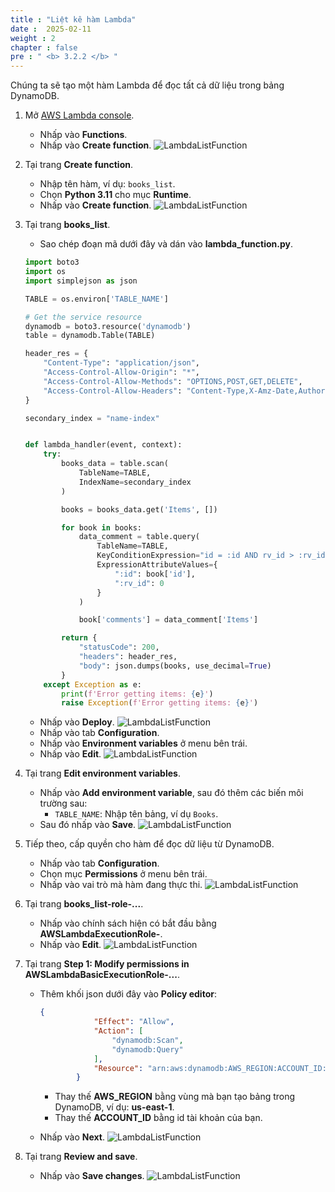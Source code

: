 ```yaml
---
title : "Liệt kê hàm Lambda"
date :  2025-02-11
weight : 2
chapter : false
pre : " <b> 3.2.2 </b> "
---
```

Chúng ta sẽ tạo một hàm Lambda để đọc tất cả dữ liệu trong bảng DynamoDB.

1. Mở [AWS Lambda console](https://us-east-1.console.aws.amazon.com/lambda/home?region=us-east-1#/functions).
    - Nhấp vào **Functions**.
    - Nhấp vào **Create function**.
      ![LambdaListFunction](/images/temp/1/33.png?width=90pc)

2. Tại trang **Create function**.
    - Nhập tên hàm, ví dụ: `books_list`.
    - Chọn **Python 3.11** cho mục **Runtime**.
    - Nhấp vào **Create function**.
      ![LambdaListFunction](/images/temp/1/34.png?width=90pc)

3. Tại trang **books_list**.
    - Sao chép đoạn mã dưới đây và dán vào **lambda_function.py**.

    ```python
    import boto3
    import os
    import simplejson as json

    TABLE = os.environ['TABLE_NAME']

    # Get the service resource
    dynamodb = boto3.resource('dynamodb')
    table = dynamodb.Table(TABLE)

    header_res = {
        "Content-Type": "application/json",
        "Access-Control-Allow-Origin": "*",
        "Access-Control-Allow-Methods": "OPTIONS,POST,GET,DELETE",
        "Access-Control-Allow-Headers": "Content-Type,X-Amz-Date,Authorization,X-Api-Key,X-Amz-Security-Token",
    }

    secondary_index = "name-index"


    def lambda_handler(event, context):
        try:
            books_data = table.scan(
                TableName=TABLE,
                IndexName=secondary_index
            )

            books = books_data.get('Items', [])

            for book in books:
                data_comment = table.query(
                    TableName=TABLE,
                    KeyConditionExpression="id = :id AND rv_id > :rv_id",
                    ExpressionAttributeValues={
                        ":id": book['id'],
                        ":rv_id": 0
                    }
                )

                book['comments'] = data_comment['Items']

            return {
                "statusCode": 200,
                "headers": header_res,
                "body": json.dumps(books, use_decimal=True)
            }
        except Exception as e:
            print(f'Error getting items: {e}')
            raise Exception(f'Error getting items: {e}')
    ```

    - Nhấp vào **Deploy**.
      ![LambdaListFunction](/images/temp/1/35.png?width=90pc)
    - Nhấp vào tab **Configuration**.
    - Nhấp vào **Environment variables** ở menu bên trái.
    - Nhấp vào **Edit**.
      ![LambdaListFunction](/images/temp/1/36.png?width=90pc)

4. Tại trang **Edit environment variables**.
    - Nhấp vào **Add environment variable**, sau đó thêm các biến môi trường sau:
      - `TABLE_NAME`: Nhập tên bảng, ví dụ `Books`.
    - Sau đó nhấp vào **Save**.
      ![LambdaListFunction](/images/temp/1/37.png?width=90pc)

5. Tiếp theo, cấp quyền cho hàm để đọc dữ liệu từ DynamoDB.
    - Nhấp vào tab **Configuration**.
    - Chọn mục **Permissions** ở menu bên trái.
    - Nhấp vào vai trò mà hàm đang thực thi.
      ![LambdaListFunction](/images/temp/1/38.png?width=90pc)

6. Tại trang **books_list-role-...**.
    - Nhấp vào chính sách hiện có bắt đầu bằng **AWSLambdaExecutionRole-**.
    - Nhấp vào **Edit**.
      ![LambdaListFunction](/images/temp/1/39.png?width=90pc)

7. Tại trang **Step 1: Modify permissions in AWSLambdaBasicExecutionRole-...**.
    - Thêm khối json dưới đây vào **Policy editor**:

      ```json
      {
                  "Effect": "Allow",
                  "Action": [
                      "dynamodb:Scan",
                      "dynamodb:Query"
                  ],
                  "Resource": "arn:aws:dynamodb:AWS_REGION:ACCOUNT_ID:table/Books"
              }
      ```

      - Thay thế **AWS_REGION** bằng vùng mà bạn tạo bảng trong DynamoDB, ví dụ: **us-east-1**.
      - Thay thế **ACCOUNT_ID** bằng id tài khoản của bạn.
    - Nhấp vào **Next**.
      ![LambdaListFunction](/images/temp/1/40.png?width=90pc)

8. Tại trang **Review and save**.
    - Nhấp vào **Save changes**.
      ![LambdaListFunction](/images/temp/1/41.png?width=90pc)
